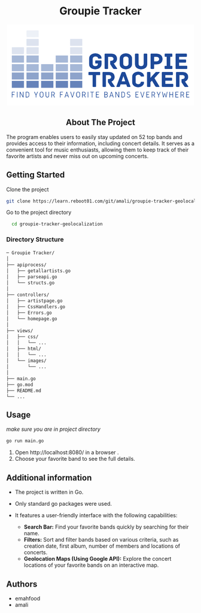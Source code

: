 <h1 align="center">Groupie Tracker</h1>

<p align="center">
    <img src="./views/images/Picture1.png" alt="G.T.logo" />
</p>

<h2 align="center">About The Project</h2>
The program enables users to easily stay updated on 52 top bands and provides access to their information, including concert details.
It serves as a convenient tool for music enthusiasts, allowing them to keep track of their favorite artists and never miss out on upcoming concerts.

## Getting Started

Clone the project

```bash
git clone https://learn.reboot01.com/git/amali/groupie-tracker-geolocalization.git
```

Go to the project directory

```bash
  cd groupie-tracker-geolocalization
```

### Directory Structure

```console
─ Groupie Tracker/
│
├── apiprocess/
│   ├── getallartists.go
│   ├── parseapi.go
│   └── structs.go
│
├── controllers/
│   ├── artistpage.go
│   ├── CssHandlers.go
│   ├── Errors.go
│   └── homepage.go  
│
├── views/
│   ├── css/
│   │   └── ...
│   ├── html/
│   │   └── ...
│   └── images/
│       └── ... 
│
├── main.go
├── go.mod
├── README.md
└── ...
```

## Usage

_make sure you are in project directory_

```bash
go run main.go
```
1. Open http://localhost:8080/ in a browser .
2. Choose your favorite band to see the full details. 

## Additional information
- The project is written in Go.
- Only standard go packages were used.
- It features a user-friendly interface with the following capabilities:

  - **Search Bar:** Find your favorite bands quickly by searching for their name.
  - **Filters:** Sort and filter bands based on various criteria, such as creation date, first album, number of members and locations of concerts.
  - **Geolocation Maps (Using Google API):** Explore the concert locations of your favorite bands on an interactive map.


## Authors

- emahfood 
- amali 
